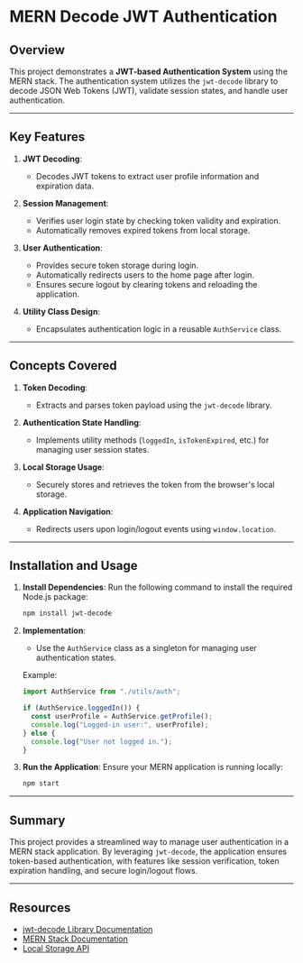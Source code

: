 # MERN Decode JWT Authentication

## Overview

This project demonstrates a **JWT-based Authentication System** using the MERN stack. The authentication system utilizes the `jwt-decode` library to decode JSON Web Tokens (JWT), validate session states, and handle user authentication.

---

## Key Features

1. **JWT Decoding**:

   - Decodes JWT tokens to extract user profile information and expiration data.

2. **Session Management**:

   - Verifies user login state by checking token validity and expiration.
   - Automatically removes expired tokens from local storage.

3. **User Authentication**:

   - Provides secure token storage during login.
   - Automatically redirects users to the home page after login.
   - Ensures secure logout by clearing tokens and reloading the application.

4. **Utility Class Design**:
   - Encapsulates authentication logic in a reusable `AuthService` class.

---

## Concepts Covered

1. **Token Decoding**:

   - Extracts and parses token payload using the `jwt-decode` library.

2. **Authentication State Handling**:

   - Implements utility methods (`loggedIn`, `isTokenExpired`, etc.) for managing user session states.

3. **Local Storage Usage**:

   - Securely stores and retrieves the token from the browser's local storage.

4. **Application Navigation**:
   - Redirects users upon login/logout events using `window.location`.

---

## Installation and Usage

1. **Install Dependencies**:
   Run the following command to install the required Node.js package:

   ```bash
   npm install jwt-decode
   ```

2. **Implementation**:

   - Use the `AuthService` class as a singleton for managing user authentication states.

   Example:

   ```javascript
   import AuthService from "./utils/auth";

   if (AuthService.loggedIn()) {
     const userProfile = AuthService.getProfile();
     console.log("Logged-in user:", userProfile);
   } else {
     console.log("User not logged in.");
   }
   ```

3. **Run the Application**:
   Ensure your MERN application is running locally:
   ```bash
   npm start
   ```

---

## Summary

This project provides a streamlined way to manage user authentication in a MERN stack application. By leveraging `jwt-decode`, the application ensures token-based authentication, with features like session verification, token expiration handling, and secure login/logout flows.

---

## Resources

- [jwt-decode Library Documentation](https://www.npmjs.com/package/jwt-decode)
- [MERN Stack Documentation](https://mern.io/)
- [Local Storage API](https://developer.mozilla.org/en-US/docs/Web/API/Window/localStorage)
